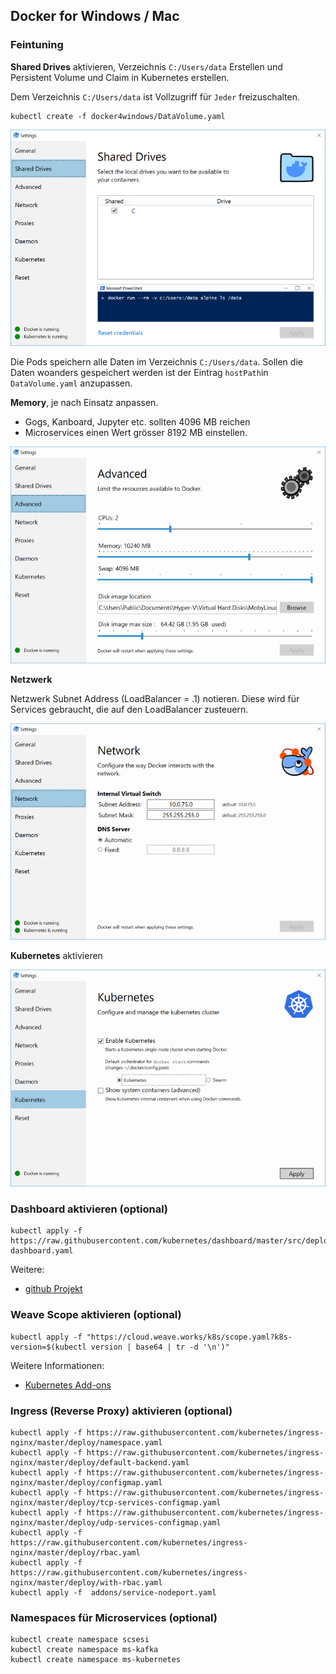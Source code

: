 Docker for Windows / Mac
------------------------

### Feintuning

**Shared Drives** aktivieren, Verzeichnis `C:/Users/data` Erstellen und Persistent Volume und Claim in Kubernetes erstellen.

Dem Verzeichnis `C:/Users/data` ist Vollzugriff für `Jeder` freizuschalten.

	kubectl create -f docker4windows/DataVolume.yaml

![](images/SharedDrives.png)	
	
Die Pods speichern alle Daten im Verzeichnis `C:/Users/data`. Sollen die Daten woanders gespeichert werden ist der Eintrag `hostPath`in `DataVolume.yaml` anzupassen.

**Memory**, je nach Einsatz anpassen.
* Gogs, Kanboard, Jupyter etc. sollten 4096 MB reichen
* Microservices einen Wert grösser 8192 MB einstellen. 

![](images/Advanced.png)

**Netzwerk**

Netzwerk Subnet Address (LoadBalancer = .1) notieren. Diese wird für Services gebraucht, die auf den LoadBalancer zusteuern.

![](images/Network.png)

**Kubernetes** aktivieren

![](images/Kubernetes.png)

### Dashboard aktivieren (optional)

    kubectl apply -f https://raw.githubusercontent.com/kubernetes/dashboard/master/src/deploy/recommended/kubernetes-dashboard.yaml

Weitere:
* [github Projekt](https://github.com/kubernetes/dashboard)

### Weave Scope aktivieren (optional)

	kubectl apply -f "https://cloud.weave.works/k8s/scope.yaml?k8s-version=$(kubectl version | base64 | tr -d '\n')"
	
Weitere Informationen:
* [Kubernetes Add-ons](../addons)

### Ingress (Reverse Proxy) aktivieren (optional)

	kubectl apply -f https://raw.githubusercontent.com/kubernetes/ingress-nginx/master/deploy/namespace.yaml
	kubectl apply -f https://raw.githubusercontent.com/kubernetes/ingress-nginx/master/deploy/default-backend.yaml
	kubectl apply -f https://raw.githubusercontent.com/kubernetes/ingress-nginx/master/deploy/configmap.yaml 
	kubectl apply -f https://raw.githubusercontent.com/kubernetes/ingress-nginx/master/deploy/tcp-services-configmap.yaml 
	kubectl apply -f https://raw.githubusercontent.com/kubernetes/ingress-nginx/master/deploy/udp-services-configmap.yaml
	kubectl apply -f  https://raw.githubusercontent.com/kubernetes/ingress-nginx/master/deploy/rbac.yaml 
	kubectl apply -f  https://raw.githubusercontent.com/kubernetes/ingress-nginx/master/deploy/with-rbac.yaml 	
	kubectl apply -f  addons/service-nodeport.yaml

### Namespaces für Microservices (optional)

	kubectl create namespace scsesi
	kubectl create namespace ms-kafka
	kubectl create namespace ms-kubernetes
